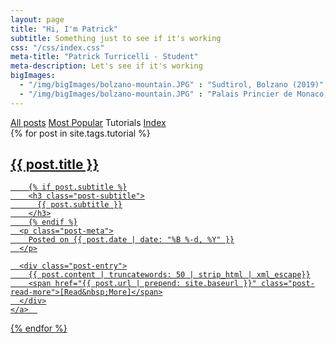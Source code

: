 ```yaml
---
layout: page
title: "Hi, I'm Patrick"
subtitle: Something just to see if it's working
css: "/css/index.css"
meta-title: "Patrick Turricelli - Student"
meta-description: Let's see if it's working
bigImages:
  - "/img/bigImages/bolzano-mountain.JPG" : "Sudtirol, Bolzano (2019)"
  - "/img/bigImages/bolzano-mountain.JPG" : "Palais Princier de Monaco, France (2019)"
---
```


<div class="list-filters">
  <a href="/" class="list-filter">All posts</a>
  <a href="/popular" class="list-filter">Most Popular</a>
  <span class="list-filter filter-selected">Tutorials</span>
  <a href="/tags" class="list-filter">Index</a>
</div>

<div class="posts-list">
  {% for post in site.tags.tutorial %}
  <article>
    <a class="post-preview" href="{{ post.url | prepend: site.baseurl }}">
	    <h2 class="post-title">{{ post.title }}</h2>
	
	    {% if post.subtitle %}
	    <h3 class="post-subtitle">
	      {{ post.subtitle }}
	    </h3>
	    {% endif %}
      <p class="post-meta">
        Posted on {{ post.date | date: "%B %-d, %Y" }}
      </p>

      <div class="post-entry">
        {{ post.content | truncatewords: 50 | strip_html | xml_escape}}
        <span href="{{ post.url | prepend: site.baseurl }}" class="post-read-more">[Read&nbsp;More]</span>
      </div>
    </a>  
   </article>
  {% endfor %}
</div>
